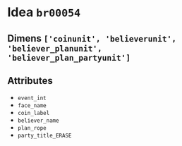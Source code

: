 # Idea `br00054`

## Dimens `['coinunit', 'believerunit', 'believer_planunit', 'believer_plan_partyunit']`

## Attributes
- `event_int`
- `face_name`
- `coin_label`
- `believer_name`
- `plan_rope`
- `party_title_ERASE`
